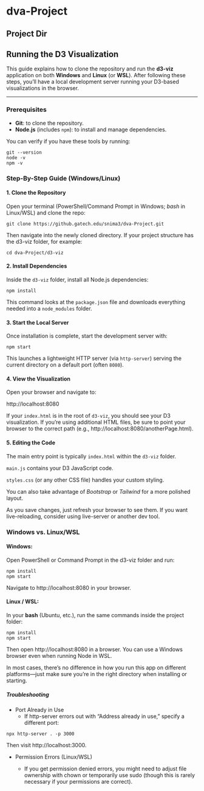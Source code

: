 # dva-Project


## Project Dir



## Running the D3 Visualization

This guide explains how to clone the repository and run the **d3-viz** application on both **Windows** and **Linux** (or **WSL**). After following these steps, you’ll have a local development server running your D3-based visualizations in the browser.

---

### Prerequisites

- **Git**: to clone the repository.
- **Node.js** (includes `npm`): to install and manage dependencies.

You can verify if you have these tools by running:
```_bash_
git --version
node -v
npm -v
```

### Step-By-Step Guide (Windows/Linux)

#### 1. Clone the Repository
Open your terminal (PowerShell/Command Prompt in Windows; _bash_ in Linux/WSL) and clone the repo:


``` _bash_
git clone https://github.gatech.edu/snima3/dva-Project.git
```

Then navigate into the newly cloned directory. If your project structure has the d3-viz folder, for example:

``` _bash_
cd dva-Project/d3-viz
```

#### 2. Install Dependencies
Inside the `d3-viz` folder, install all Node.js dependencies:

``` _bash_
npm install
```
This command looks at the `package.json` file and downloads everything needed into a `node_modules` folder.

#### 3. Start the Local Server
Once installation is complete, start the development server with:

``` _bash_
npm start
```
This launches a lightweight HTTP server (via `http-server`) serving the current directory on a default port (often `8080`).

#### 4. View the Visualization
Open your browser and navigate to:

http://localhost:8080

If your `index.html` is in the root of `d3-viz`, you should see your D3 visualization. If you’re using additional HTML files, be sure to point your browser to the correct path (e.g., http://localhost:8080/anotherPage.html).

#### 5. Editing the Code
The main entry point is typically `index.html` within the `d3-viz` folder.

`main.js` contains your D3 JavaScript code.

`styles.css` (or any other CSS file) handles your custom styling.

You can also take advantage of _Bootstrap_ or _Tailwind_ for a more polished layout.

As you save changes, just refresh your browser to see them. If you want live-reloading, consider using live-server or another dev tool.


### Windows vs. Linux/WSL
#### Windows:

Open PowerShell or Command Prompt in the d3-viz folder and run:

``` _bash_
npm install
npm start
```
Navigate to http://localhost:8080 in your browser.

#### Linux / WSL:

In your __bash__ (Ubuntu, etc.), run the same commands inside the project folder:

``` _bash_
npm install
npm start
```
Then open http://localhost:8080 in a browser. You can use a Windows browser even when running Node in WSL.

In most cases, there’s no difference in how you run this app on different platforms—just make sure you’re in the right directory when installing or starting.

##### Troubleshooting
- Port Already in Use
    - If http-server errors out with “Address already in use,” specify a different port:

``` _bash_
npx http-server . -p 3000
```
Then visit http://localhost:3000.

- Permission Errors (Linux/WSL)

    - If you get permission denied errors, you might need to adjust file ownership with chown or temporarily use sudo (though this is rarely necessary if your permissions are correct).